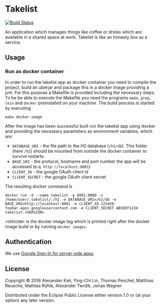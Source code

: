 # Takelist

[![Build Status](https://travis-ci.org/alexanderkiel/takelist.svg?branch=master)](https://travis-ci.org/alexanderkiel/takelist)

An application which manages things like coffee or drinks which are available in a shared space at work. Takelist is like an honesty box as a service.

## Usage

### Run as docker container

In order to run the takelist app as docker container you need to compile the
project, build an uberjar and package this in a docker image providing a jvm.
For this purpose a Makefile is provided including the necessary steps. To be
be able to execute the Makefile you need the programs `make`, `grep`, `lein`
and `docker` preinstalled on your machine. The build process is started by
executing

`make docker-image`

After the image has been successful built run the takelist app using docker and
providing the necessary parameters as environment variables, which are:

- `DATABASE_URI` - the file path to the H2 database (`/h2/db`). This folder
 (here `/h2`) should be mounted from outside the docker container to survive
 restarts.
- `BASE_URI` - the protocol, hostname and port number the app will be accessed
 (e.q. `http://localhost:8081`)
- `CLIENT_ID` - the google OAuth client id
- `CLIENT_SECRET` - the google OAuth client secret

The resulting docker command is

`docker run -d --name takelist -p 8081:8080 -v /home/user/.takelist/:/h2 -e DATABASE_URI=/h2/db -e BASE_URI=http://localhost:8081 -e CLIENT_ID 123456-foobar.apps.googleusercontent.com -e CLIENT_SECRET ABCDEF1234 takelist:<VERSION>`

`<VERSION>` is the docker image tag which is printed right after the docker
image build or by running `docker images`.

## Authentication

We use [Google Sign-In for server-side apps][1].

## License

Copyright © 2016 Alexander Kiel, Ying-Chi Lin, Thomas Peschel, Matthias Reusche, Mathias Rühle, Alexander Twrdik, Jonas Wagner

Distributed under the Eclipse Public License either version 1.0 or (at
your option) any later version.

[1]: <https://developers.google.com/identity/sign-in/web/server-side-flow>
